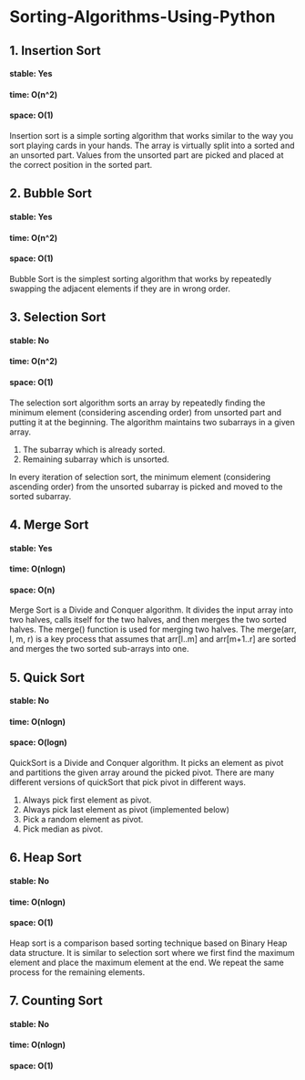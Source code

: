 # Sorting-Algorithms-Using-Python

## 1. Insertion Sort
#### stable: Yes 
#### time: O(n^2)
#### space: O(1) 

Insertion sort is a simple sorting algorithm that works similar to the way you sort playing cards in your hands. The array is virtually split into a sorted and an unsorted part. Values from the unsorted part are picked and placed at the correct position in the sorted part.

## 2. Bubble Sort
#### stable: Yes 
#### time: O(n^2)
#### space: O(1) 

Bubble Sort is the simplest sorting algorithm that works by repeatedly swapping the adjacent elements if they are in wrong order.

## 3. Selection Sort
#### stable: No
#### time: O(n^2)
#### space: O(1) 

The selection sort algorithm sorts an array by repeatedly finding the minimum element (considering ascending order) from unsorted part and putting it at the beginning. The algorithm maintains two subarrays in a given array.
<br>
1) The subarray which is already sorted.
2) Remaining subarray which is unsorted.

In every iteration of selection sort, the minimum element (considering ascending order) from the unsorted subarray is picked and moved to the sorted subarray.


## 4. Merge Sort
#### stable: Yes
#### time: O(nlogn)
#### space: O(n)

Merge Sort is a Divide and Conquer algorithm. It divides the input array into two halves, calls itself for the two halves, and then merges the two sorted halves. The merge() function is used for merging two halves. The merge(arr, l, m, r) is a key process that assumes that arr[l..m] and arr[m+1..r] are sorted and merges the two sorted sub-arrays into one.


## 5. Quick Sort
#### stable: No
#### time: O(nlogn)
#### space: O(logn)

QuickSort is a Divide and Conquer algorithm. It picks an element as pivot and partitions the given array around the picked pivot. There are many different versions of quickSort that pick pivot in different ways.
<br>
1) Always pick first element as pivot.
2) Always pick last element as pivot (implemented below)
3) Pick a random element as pivot.
4) Pick median as pivot.


## 6. Heap Sort
#### stable: No
#### time: O(nlogn)
#### space: O(1)

Heap sort is a comparison based sorting technique based on Binary Heap data structure. It is similar to selection sort where we first find the maximum element and place the maximum element at the end. We repeat the same process for the remaining elements.


## 7. Counting Sort
#### stable: No
#### time: O(nlogn)
#### space: O(1)
